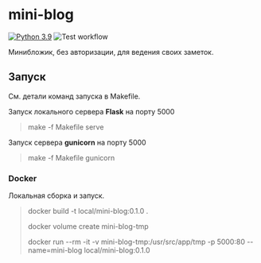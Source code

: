 # mini-blog

[![Python 3.9](https://img.shields.io/badge/python-3.9-blue.svg)](https://www.python.org/downloads/release/python-390/)
![Test workflow](https://github.com/Rey8d01/mini-blog/actions/workflows/test.yml/badge.svg)

Минибложик, без авторизации, для ведения своих заметок.

## Запуск

См. детали команд запуска в Makefile.

Запуск локального сервера **Flask** на порту 5000

> make -f Makefile serve

Запуск сервера **gunicorn** на порту 5000

> make -f Makefile gunicorn

### Docker

Локальная сборка и запуск.

> docker build -t local/mini-blog:0.1.0 .
> 
> docker volume create mini-blog-tmp
> 
> docker run --rm -it -v mini-blog-tmp:/usr/src/app/tmp -p 5000:80 --name=mini-blog local/mini-blog:0.1.0
